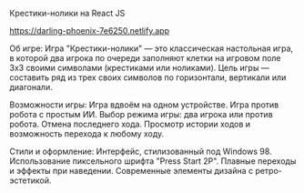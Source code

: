 Крестики-нолики на React JS

https://darling-phoenix-7e6250.netlify.app

Об игре:
Игра "Крестики-нолики" — это классическая настольная игра, в которой два игрока по очереди заполняют клетки на игровом поле 3x3 своими символами (крестиками или ноликами). Цель игры — составить ряд из трех своих символов по горизонтали, вертикали или диагонали.

Возможности игры:
Игра вдвоём на одном устройстве.
Игра против робота с простым ИИ.
Выбор режима игры: два игрока или против робота.
Отмена последнего хода.
Просмотр истории ходов и возможность перехода к любому ходу.

Стили и оформление: 
Интерфейс, стилизованный под Windows 98.
Использование пиксельного шрифта "Press Start 2P".
Плавные переходы и эффекты при наведении.
Современные элементы дизайна с ретро-эстетикой.
